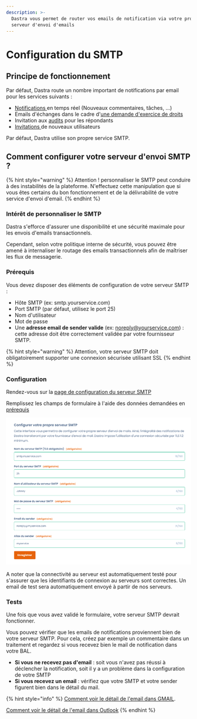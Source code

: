 ```yaml
---
description: >-
  Dastra vous permet de router vos emails de notification via votre propre
  serveur d'envoi d'emails
---
```


# Configuration du SMTP

## Principe de fonctionnement

Par défaut, Dastra route un nombre important de notifications par email pour les services suivants :&#x20;

* [Notifications ](les-notifications.md)en temps réel (Nouveaux commentaires, tâches, ...)
* Emails d'échanges dans le cadre d'[une demande d'exercice de droits](../gerer-les-exercices-des-droits/)
* Invitation aux [audits](../audit/) pour les répondants
* [Invitations ](../../commencer/commencer/inviter-utilisateurs.md)de nouveaux utilisateurs

Par défaut, Dastra utilise son propre service SMTP.

## Comment configurer votre serveur d'envoi SMTP ?

{% hint style="warning" %}
Attention ! personnaliser le SMTP peut conduire à des instabilités de la plateforme. N'effectuez cette manipulation que si vous êtes certains du bon fonctionnement et de la délivrabilité de votre service d'envoi d'email.
{% endhint %}

### Intérêt de personnaliser le SMTP

Dastra s'efforce d'assurer une disponibilité et une sécurité maximale pour les envois d'emails transactionnels.&#x20;

Cependant, selon votre politique interne de sécurité, vous pouvez être amené à internaliser le routage des emails transactionnels afin de maîtriser les flux de messagerie.

### Prérequis

Vous devez disposer des éléments de configuration de votre serveur SMTP :&#x20;

* Hôte SMTP (ex: smtp.yourservice.com)
* Port SMTP (par défaut, utilisez le port 25)
* Nom d'utilisateur
* Mot de passe
* Une **adresse email de sender valide** (ex: noreply@yourservice.com) : cette adresse doit être correctement validée par votre fournisseur SMTP.

{% hint style="warning" %}
Attention, votre serveur SMTP doit obligatoirement supporter une connexion sécurisée utilisant SSL
{% endhint %}

### Configuration

Rendez-vous sur la [page de configuration du serveur SMTP](https://app.dastra.eu/general-settings/smtp)

Remplissez les champs de formulaire à l'aide des données demandées en [prérequis](configuration-du-smtp.md#prerequis)

![](<../../.gitbook/assets/image (249).png>)

A noter que la connectivité au serveur est automatiquement testé pour s'assurer que les identifiants de connexion au serveurs sont correctes. Un email de test sera automatiquement envoyé à partir de nos serveurs.

### Tests

Une fois que vous avez validé le formulaire, votre serveur SMTP devrait fonctionner.

Vous pouvez vérifier que les emails de notifications proviennent bien de votre serveur SMTP. Pour cela, créez par exemple un commentaire dans un traitement et regardez si vous recevez bien le mail de notification dans votre BAL.

* **Si vous ne recevez pas d'email** : soit vous n'avez pas réussi à déclencher la notification, soit il y a un problème dans la configuration de votre SMTP
* **Si vous recevez un email** : vérifiez que votre SMTP et votre sender figurent bien dans le détail du mail.&#x20;

{% hint style="info" %}
[Comment voir le détail de l'email dans GMAIL](https://support.google.com/mail/answer/29436?hl=fr).&#x20;

[Comment voir le détail de l'email dans Outlook](https://support.microsoft.com/fr-fr/office/afficher-les-en-t%C3%AAtes-de-message-internet-dans-outlook-cd039382-dc6e-4264-ac74-c048563d212c)
{% endhint %}
